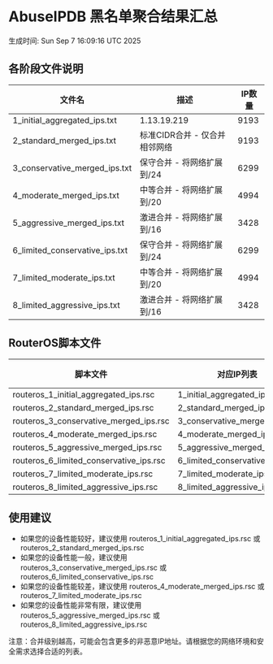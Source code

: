 # AbuseIPDB 黑名单聚合结果汇总
生成时间: Sun Sep  7 16:09:16 UTC 2025

## 各阶段文件说明

| 文件名 | 描述 | IP数量 |
|--------|------|--------|
| 1_initial_aggregated_ips.txt | 1.13.19.219 | 9193 |
| 2_standard_merged_ips.txt | 标准CIDR合并 - 仅合并相邻网络 | 9193 |
| 3_conservative_merged_ips.txt | 保守合并 - 将网络扩展到/24 | 6299 |
| 4_moderate_merged_ips.txt | 中等合并 - 将网络扩展到/20 | 4994 |
| 5_aggressive_merged_ips.txt | 激进合并 - 将网络扩展到/16 | 3428 |
| 6_limited_conservative_ips.txt | 保守合并 - 将网络扩展到/24 | 6299 |
| 7_limited_moderate_ips.txt | 中等合并 - 将网络扩展到/20 | 4994 |
| 8_limited_aggressive_ips.txt | 激进合并 - 将网络扩展到/16 | 3428 |

## RouterOS脚本文件

| 脚本文件 | 对应IP列表 | IP数量 |
|----------|------------|--------|
| routeros_1_initial_aggregated_ips.rsc | 1_initial_aggregated_ips.txt | 9193 |
| routeros_2_standard_merged_ips.rsc | 2_standard_merged_ips.txt | 9193 |
| routeros_3_conservative_merged_ips.rsc | 3_conservative_merged_ips.txt | 6299 |
| routeros_4_moderate_merged_ips.rsc | 4_moderate_merged_ips.txt | 4994 |
| routeros_5_aggressive_merged_ips.rsc | 5_aggressive_merged_ips.txt | 3428 |
| routeros_6_limited_conservative_ips.rsc | 6_limited_conservative_ips.txt | 6299 |
| routeros_7_limited_moderate_ips.rsc | 7_limited_moderate_ips.txt | 4994 |
| routeros_8_limited_aggressive_ips.rsc | 8_limited_aggressive_ips.txt | 3428 |

## 使用建议

- 如果您的设备性能较好，建议使用 routeros_1_initial_aggregated_ips.rsc 或 routeros_2_standard_merged_ips.rsc
- 如果您的设备性能一般，建议使用 routeros_3_conservative_merged_ips.rsc 或 routeros_6_limited_conservative_ips.rsc
- 如果您的设备性能较差，建议使用 routeros_4_moderate_merged_ips.rsc 或 routeros_7_limited_moderate_ips.rsc
- 如果您的设备性能非常有限，建议使用 routeros_5_aggressive_merged_ips.rsc 或 routeros_8_limited_aggressive_ips.rsc

注意：合并级别越高，可能会包含更多的非恶意IP地址。请根据您的网络环境和安全需求选择合适的列表。
